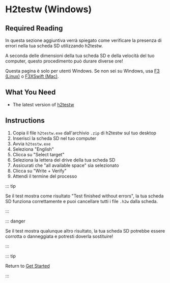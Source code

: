 # H2testw (Windows)

## Required Reading

In questa sezione aggiuntiva verrà spiegato come verificare la presenza di errori nella tua scheda SD utilizzando h2testw.

A seconda delle dimensioni della tua scheda SD e della velocità del tuo computer, questo procedimento può durare diverse ore!

Questa pagina è solo per utenti Windows. Se non sei su Windows, usa [F3 (Linux)](f3-\(linux\)) o [F3XSwift (Mac)](f3xswift-\(mac\)).

## What You Need

- The latest version of [h2testw](https://www.heise.de/ct/Redaktion/bo/downloads/h2testw_1.4.zip)

## Instructions

1. Copia il file `h2testw.exe` dall'archivio `.zip` di h2testw sul tuo desktop
2. Inserisci la scheda SD nel tuo computer
3. Avvia `h2testw.exe`
4. Seleziona "English"
5. Clicca su "Select target"
6. Seleziona la lettera del drive della tua scheda SD
7. Assicurati che "all available space" sia selezionato
8. Clicca su "Write + Verify"
9. Attendi il termine del processo

::: tip

Se il test mostra come risultato "Test finished without errors", la tua scheda SD funziona correttamente e puoi cancellare tutti i file `.h2w` dalla scheda.

:::

::: danger

Se il test mostra qualunque altro risultato, la tua scheda SD potrebbe essere corrotta o danneggiata e potresti doverla sostituire!

:::

::: tip

Return to [Get Started](get-started)

:::
